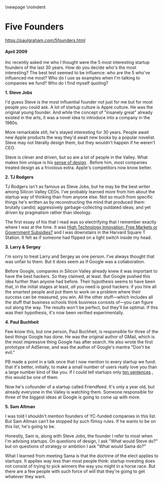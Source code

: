 \newpage
\noindent

Five Founders
=============


  

<https://paulgraham.com/5founders.html>
  

#### April 2009


  

  

*Inc* 
 recently asked me who I thought were the 5 most
interesting startup founders of the last 30 years. How do
you decide who's the most interesting? The best test seemed
to be influence: who are the 5
who've influenced me most? Who do I use as examples when I'm
talking to companies we fund? Who do I find myself quoting?
   

  

**1\. Steve Jobs** 
  

  

 I'd guess Steve is the most influential founder not just for me but
for most people you could ask. A lot of startup culture is Apple
culture. He was the original young founder. And while the concept
of "insanely great" already existed in the arts, it was a novel
idea to introduce into a company in the 1980s.
   

  

 More remarkable still, he's stayed interesting for 30 years. People
await new Apple products the way they'd await new books by a popular
novelist. Steve may not literally design them, but they wouldn't
happen if he weren't CEO.
   

  

 Steve is clever and driven, but so are a lot of people in the Valley.
What makes him unique is his
 [sense of 
design](https://paulgraham.com/taste.html) 
 . Before him, most
companies treated design as a frivolous extra. Apple's competitors
now know better.
   

  

**2\. TJ Rodgers** 
  

  

 TJ Rodgers isn't as famous as Steve Jobs, but he may be the best
writer among Silicon Valley CEOs. I've probably learned more from
him about the startup way of thinking than from anyone else. Not
so much from specific things he's written as by reconstructing the
mind that produced them: brutally candid; aggressively garbage\-collecting
outdated ideas; and yet driven by pragmatism rather than ideology.
   

  

 The first essay of his that I read was so electrifying that I
remember exactly where I was at the time. It was
 [High
Technology Innovation: Free Markets or Government Subsidies?](http://www.cypress.com/?rID=34993) 
 and
I was downstairs in the Harvard Square T Station. It felt as if
someone had flipped on a light switch inside my head.
   

  

**3\. Larry \& Sergey** 
  

  

 I'm sorry to treat Larry and Sergey as one person. I've always
thought that was unfair to them. But it does seem as if Google was a
collaboration.
   

  

 Before Google, companies in Silicon Valley already knew it was
important to have the best hackers. So they claimed, at least.
But Google pushed this idea further than anyone had before. Their
hypothesis seems to have been that, in the initial stages at least,
 *all* 
 you need is good hackers: if you hire all the smartest people
and put them to work on a problem where their success can be measured,
you win. All the other stuff—which includes all the stuff that
business schools think business consists of—you can figure out
along the way. The results won't be perfect, but they'll be optimal.
If this was their hypothesis, it's now been verified experimentally.
   

  

**4\. Paul Buchheit** 
  

  

 Few know this, but one person, Paul Buchheit, is responsible for
three of the best things Google has done. He was the original
author of GMail, which is the most impressive thing Google has after
search. He also wrote the first prototype of AdSense, and was the
author of Google's mantra "Don't be evil."
   

  

 PB made a point in a talk once that I now mention to every startup
we fund: that it's better, initially, to make a small number of
users really love you than a large number kind of like you. If I
could tell startups only
 [ten sentences](https://paulgraham.com/13sentences.html) 
 , 
this would be one of them.
   

  

 Now he's cofounder of a startup called Friendfeed. It's only a
year old, but already everyone in the Valley is watching them.
Someone responsible for three of the biggest ideas at Google is
going to come up with more.
   

  

**5\. Sam Altman** 
  

  

 I was told I shouldn't mention founders of YC\-funded companies in
this list. But Sam Altman can't be stopped by such flimsy rules.
If he wants to be on this list, he's going to be.
   

  

 Honestly, Sam is, along with Steve Jobs, the founder I refer to
most when I'm advising startups. On questions of design, I ask
"What would Steve do?" but on questions of strategy or ambition I
ask "What would Sama do?"
   

  

 What I learned from meeting Sama is that the doctrine of the elect
applies to startups. It applies way less than most people think:
startup investing does not consist of trying to pick winners the
way you might in a horse race. But there are a few people with
such force of will that they're going to get whatever they want.
   

  


